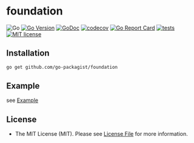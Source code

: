 # foundation

![Go](https://badgen.net/badge/Go/%3E=1.16/orange)
[![Go Version](https://badgen.net/github/release/go-packagist/foundation/stable)](https://github.com/go-packagist/foundation/releases)
[![GoDoc](https://pkg.go.dev/badge/github.com/go-packagist/foundation)](https://pkg.go.dev/github.com/go-packagist/foundation)
[![codecov](https://codecov.io/gh/go-packagist/foundation/branch/master/graph/badge.svg?token=5TWGQ9DIRU)](https://codecov.io/gh/go-packagist/foundation)
[![Go Report Card](https://goreportcard.com/badge/github.com/go-packagist/foundation)](https://goreportcard.com/report/github.com/go-packagist/foundation)
[![tests](https://github.com/go-packagist/foundation/actions/workflows/go.yml/badge.svg)](https://github.com/go-packagist/foundation/actions/workflows/go.yml)
[![MIT license](https://img.shields.io/badge/license-MIT-brightgreen.svg)](https://opensource.org/licenses/MIT)

## Installation

```bash
go get github.com/go-packagist/foundation
```

## Example

see [Example](tests)

## License

- The MIT License (MIT). Please see [License File](LICENSE) for more information.
